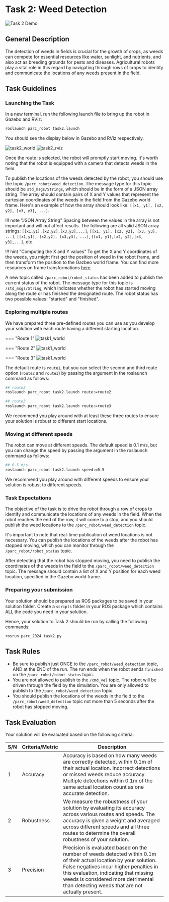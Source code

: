 # Task 2: Weed Detection

![Task 2 Demo](../assets/task2.gif)

## General Description

The detection of weeds in fields is crucial for the growth of crops, as weeds can compete for essential resources like water, sunlight, and nutrients, and also act as breeding grounds for pests and diseases. Agricultural robots play a vital role in this regard by navigating through rows of crops to identify and communicate the locations of any weeds present in the field.

## Task Guidelines

### Launching the Task

In a new terminal, run the following launch file to bring up the robot in Gazebo and RViz:

```bash
roslaunch parc_robot task2.launch
```

You should see the display below in Gazebo and RViz respectively.

![task2_world](../assets/gazebo_on_start.png)
![task2_rviz](../assets/task2rviz.png)

Once the route is selected, the robot will promptly start moving. It's worth noting that the robot is equipped with a camera that detects weeds in the field.

To publish the locations of the weeds detected by the robot, you should use the topic `/parc_robot/weed_detection`. The message type for this topic should be `std_msgs/Strings`, which should be in the form of a JSON array string. The array should contain pairs of X and Y values that represent the cartesian coordinates of the weeds in the field from the Gazebo world frame. Here's an example of how the array should look like: `[[x1, y1], [x2, y2], [x3, y3], ...]`.

!!! note "JSON Array String"
    Spacing between the values in the array is not important and will not affect results. The following are all valid JSON array strings: `[[x1,y1],[x2,y2],[x3,y3],...]`, `[[x1, y1], [x2, y2], [x3, y3], ...]`, `[[x1,y1], [x2,y2], [x3,y3], ...]`, `[[x1, y1],[x2, y2],[x3, y3],...]`, etc.

!!! hint "Computing the X and Y values"
    To get the X and Y coordinates of the weeds, you might first get the position of weed in the robot frame, and then transform the position to the Gazbeo world frame. You can find more resources on frame transformations [here](/documentation-2023/resources-and-support/additional-transform-resources/).

A new topic called `/parc_robot/robot_status` has been added to publish the current status of the robot. The message type for this topic is `/std_msgs/String`, which indicates whether the robot has started moving along the route or has finished the designated route. The robot status has two possible values: "started" and "finished".

### Exploring multiple routes

We have prepared three pre-defined routes you can use as you develop your solution with each route having a different starting location.

=== "Route 1"
    ![task1_world](../assets/Task2Route1.png)

=== "Route 2"
    ![task1_world](../assets/Task2Route2.png)

=== "Route 3"
    ![task1_world](../assets/Task2Route3.png)

The default route is `route1`, but you can select the second and third route option (`route2` and `route3`) by passing the argument in the roslaunch command as follows:

```bash
## route2
roslaunch parc_robot task2.launch route:=route2

## route3
roslaunch parc_robot task2.launch route:=route3
```

We recommend you play around with at least these three routes to ensure your solution is robust to different start locations.

### Moving at different speeds

The robot can move at different speeds. The default speed is 0.1 m/s, but you can change the speed by passing the argument in the roslaunch command as follows:

```bash
## 0.5 m/s
roslaunch parc_robot task2.launch speed:=0.5
```

We recommend you play around with different speeds to ensure your solution is robust to different speeds.

### Task Expectations

The objective of the task is to drive the robot through a row of crops to identify and communicate the locations of any weeds in the field. When the robot reaches the end of the row, it will come to a stop, and you should publish the weed locations to the `/parc_robot/weed_detection` topic.

It's important to note that real-time publication of weed locations is not necessary. You can publish the locations of the weeds after the robot has stopped moving, which you can monitor through the `/parc_robot/robot_status` topic.

After detecting that the robot has stopped moving, you need to publish the coordinates of the weeds in the field to the `/parc_robot/weed_detection` topic. The message should contain a list of X and Y position for each weed location, specified in the Gazebo world frame.


### Preparing your submission

Your solution should be prepared as ROS packages to be saved in your solution folder. Create a `scripts` folder in your ROS package which contains ALL the code you need in your solution.

Hence, your solution to Task 2 should be run by calling the following commands:

```shell
rosrun parc_2024 task2.py
```

## Task Rules

* Be sure to publish just ONCE to the `/parc_robot/weed_detection` topic, AND at the END of the run. The run ends when the robot sends `finished` on the `/parc_robot/robot_status` topic.
* You are not allowed to publish to the `/cmd_vel` topic. The robot will be driven through the field by the simulation. You are only allowed to publish to the `/parc_robot/weed_detection` topic.
* You should publish the locations of the weeds in the field to the `/parc_robot/weed_detection` topic not more than 5 seconds after the robot has stopped moving.

## Task Evaluation

Your solution will be evaluated based on the following criteria:

| S/N | Criteria/Metric | Description |
| ----------- | ----------- | ------- |
| 1 | Accuracy | Accuracy is based on how many weeds are correctly detected, within 0.1m of their actual location. Incorrect detections or missed weeds reduce accuracy. Multiple detections within 0.1m of the same actual location count as one accurate detection. |
| 2 | Robustness | We measure the robustness of your solution by evaluating its accuracy across various routes and speeds. The accuracy is given a weight and averaged across different speeds and all three routes to determine the overall robustness of your solution. |
| 3 | Precision | Precision is evaluated based on the number of weeds detected within 0.1m of their actual location by your solution. False negatives incur higher penalties in this evaluation, indicating that missing weeds is considered more detrimental than detecting weeds that are not actually present. |

